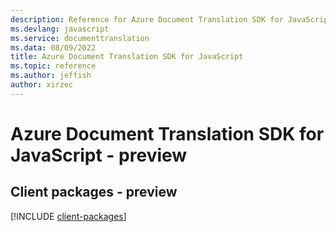 ```yaml
---
description: Reference for Azure Document Translation SDK for JavaScript
ms.devlang: javascript
ms.service: documenttranslation
ms.data: 08/09/2022
title: Azure Document Translation SDK for JavaScript
ms.topic: reference
ms.author: jeffish
author: xirzec
---
```

# Azure Document Translation SDK for JavaScript - preview

## Client packages - preview
[!INCLUDE [client-packages](document-translation-client-index.md)]